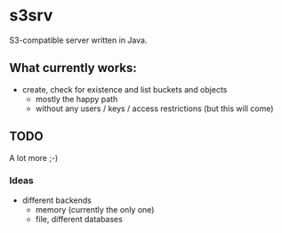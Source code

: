 # s3srv

S3-compatible server written in Java.

## What currently works:
* create, check for existence and list buckets and objects
  * mostly the happy path
  * without any users / keys / access restrictions (but this will come)

## TODO

A lot more ;-)

### Ideas

* different backends
  * memory (currently the only one)
  * file, different databases
